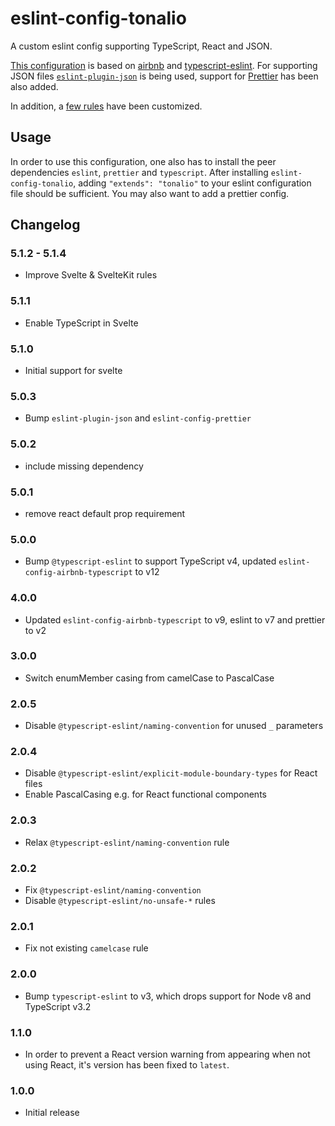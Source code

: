 # eslint-config-tonalio

A custom eslint config supporting TypeScript, React and JSON.

[This configuration](./index.js) is based on [airbnb](https://github.com/airbnb/javascript/tree/master/packages/eslint-config-airbnb) and [typescript-eslint](https://github.com/typescript-eslint/typescript-eslint). For supporting JSON files [`eslint-plugin-json`](https://github.com/azeemba/eslint-plugin-json) is being used, support for [Prettier](https://github.com/prettier) has been also added.

In addition, a [few rules](./rules.js) have been customized.

## Usage

In order to use this configuration, one also has to install the peer dependencies `eslint`, `prettier` and `typescript`. After installing `eslint-config-tonalio`, adding `"extends": "tonalio"` to your eslint configuration file should be sufficient. You may also want to add a prettier config.

## Changelog

### 5.1.2 - 5.1.4

-   Improve Svelte & SvelteKit rules

### 5.1.1

-   Enable TypeScript in Svelte

### 5.1.0

-   Initial support for svelte

### 5.0.3

-   Bump `eslint-plugin-json` and `eslint-config-prettier`

### 5.0.2

-   include missing dependency

### 5.0.1

-   remove react default prop requirement

### 5.0.0

-   Bump `@typescript-eslint` to support TypeScript v4, updated `eslint-config-airbnb-typescript` to v12

### 4.0.0

-   Updated `eslint-config-airbnb-typescript` to v9, eslint to v7 and prettier to v2

### 3.0.0

-   Switch enumMember casing from camelCase to PascalCase

### 2.0.5

-   Disable `@typescript-eslint/naming-convention` for unused `_` parameters

### 2.0.4

-   Disable `@typescript-eslint/explicit-module-boundary-types` for React files
-   Enable PascalCasing e.g. for React functional components

### 2.0.3

-   Relax `@typescript-eslint/naming-convention` rule

### 2.0.2

-   Fix `@typescript-eslint/naming-convention`
-   Disable `@typescript-eslint/no-unsafe-*` rules

### 2.0.1

-   Fix not existing `camelcase` rule

### 2.0.0

-   Bump `typescript-eslint` to v3, which drops support for Node v8 and TypeScript v3.2

### 1.1.0

-   In order to prevent a React version warning from appearing when not using React, it's version has been fixed to `latest`.

### 1.0.0

-   Initial release
